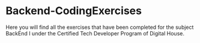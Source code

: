 # Backend-CodingExercises
Here you will find all the exercises that have been completed for the subject BackEnd I under the Certified Tech Developer Program of Digital House.
